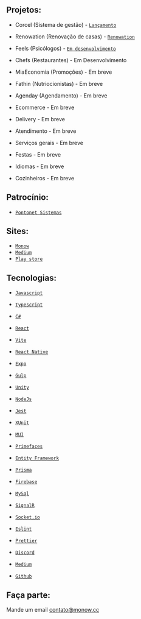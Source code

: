 ## Projetos:

- Corcel (Sistema de gestão) - [`Lançamento`](https://corcel.monow.cc)
- Renowation (Renovação de casas) - [`Renowation`](https://renowation.be)
- Feels (Psicólogos) - [`Em desenvolvimento`](https://play.google.com/store/apps/details?id=cc.monow.feels)
- Chefs (Restaurantes) - Em Desenvolvimento

- MiaEconomia (Promoções) - Em breve
- Fathin (Nutriocionistas) - Em breve
- Agenday (Agendamento) - Em breve
- Ecommerce - Em breve
- Delivery - Em breve
- Atendimento - Em breve
- Serviços gerais - Em breve
- Festas - Em breve
- Idiomas - Em breve
- Cozinheiros - Em breve

## Patrocínio:

- [`Pontonet Sistemas`](https://pontonetsistemas.com/)

## Sites:

- [`Monow`](https://monow.com.br)
- [`Medium`](https://medium.com/@monow.cc)
- [`Play store`](https://play.google.com/store/apps/dev?id=7597092309773950275)

## Tecnologias:

- [`Javascript`](https://www.w3schools.com/js/js_htmldom_document.asp)
- [`Typescript`](https://www.typescriptlang.org/docs)
- [`C#`](https://learn.microsoft.com/pt-br/dotnet/csharp)

- [`React`](https://reactjs.org/docs/getting-started.html)
- [`Vite`](https://vitejs.dev)
- [`React Native`](https://reactnative.dev/docs/getting-started)
- [`Expo`](https://docs.expo.dev)
- [`Gulp`](https://gulpjs.com/docs/en/getting-started/quick-start)
- [`Unity`](https://docs.unity3d.com/Manual/index.html)
- [`NodeJs`](https://nodejs.org/en/docs)

- [`Jest`](https://jestjs.io/docs/getting-started)
- [`XUnit`](https://xunit.net/#documentation)

- [`MUI`](https://mui.com/pt/material-ui/getting-started/overview)
- [`Primefaces`](https://www.primefaces.org/primereact/setup)

- [`Entity Framework`](https://learn.microsoft.com/en-us/ef/core)
- [`Prisma`](https://www.prisma.io/docs)
- [`Firebase`](https://firebase.google.com/docs)
- [`MySql`](https://dev.mysql.com/doc)

- [`SignalR`](https://learn.microsoft.com/en-us/aspnet/core/signalr/introduction)
- [`Socket.io`](https://socket.io/docs/v4)

- [`Eslint`](https://eslint.org)
- [`Prettier`](https://prettier.io)

- [`Discord`](https://discord.com)
- [`Medium`](https://medium.com)
- [`Github`](https://github.com)

## Faça parte:

Mande um email contato@monow.cc
